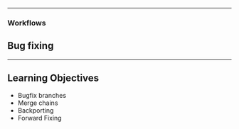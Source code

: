 
---

### Workflows

## Bug fixing

---

## Learning Objectives

 * Bugfix branches
 * Merge chains
 * Backporting
 * Forward Fixing